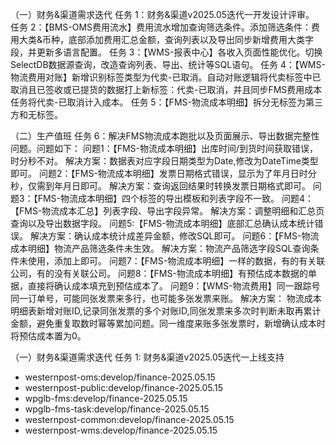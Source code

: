 （一）财务&渠道需求迭代
任务 1：财务&渠道v2025.05迭代一开发设计评审。
任务 2：【BMS-OMS费用流水】费用流水增加查询筛选条件。添加筛选条件：费用大类&币种，底部添加费用汇总金额，查询列表以及导出同步新增费用大类字段，并更新多语言配置。
任务 3：【WMS-报表中心】各收入页面性能优化。切换SelectDB数据源查询，改造查询列表、导出、统计等SQL语句。
任务 4：【WMS-物流费用对账】新增识别标签类型为代卖-已取消。自动对账逻辑将代卖标签中已取消且已签收或已提货的数据打上新标签：代卖-已取消，并且同步FMS费用成本任务将代卖-已取消计入成本。
任务 5：【FMS-物流成本明细】拆分无标签为第三方和无标签。

（二）生产值班
任务 6：解决FMS物流成本跑批以及页面展示、导出数据完整性问题。问题如下：
    问题1：【FMS-物流成本明细】出库时间/到货时间获取错误，时分秒不对。
    解决方案：数据表对应字段日期类型为Date,修改为DateTime类型即可。
    问题2：【FMS-物流成本明细】发票日期格式错误，显示为了年月日时分秒，仅需到年月日即可。 
    解决方案：查询返回结果时转换发票日期格式即可。
    问题3：【FMS-物流成本明细】四个标签的导出模板和列表字段不一致。
    问题4：【FMS-物流成本汇总】列表字段、导出字段异常。
    解决方案：调整明细和汇总页查询以及导出数据字段。
    问题5:【FMS-物流成本明细】底部汇总确认成本统计错误。
    解决方案：确认成本统计成差异金额，修改SQL即可。
    问题6：【FMS-物流成本明细】物流产品筛选条件未生效。
    解决方案：物流产品筛选字段SQL查询条件未使用，添加上即可。
    问题7：【FMS-物流成本明细】一样的数据，有的有关联公司，有的没有关联公司。
    问题8：【FMS-物流成本明细】有预估成本数据的单据，直接将确认成本填充到预估成本了。 
    问题9：【WMS-物流费用】同一跟踪号同一订单号，可能同张发票来多行，也可能多张发票来账。 
    解决方案： 物流成本明细表新增对账ID,记录同张发票的多个对账ID,同张发票来多次时判断未取再累计金额，避免重复取数时幂等累加问题。同一维度来账多张发票时，新增确认成本时将预估成本置为0。

（一）财务&渠道需求迭代
任务 1: 财务&渠道v2025.05迭代一上线支持


- westernpost-oms:develop/finance-2025.05.15
- westernpost-public:develop/finance-2025.05.15
- wpglb-fms:develop/finance-2025.05.15
- wpglb-fms-task:develop/finance-2025.05.15
- westernpost-common:develop/finance-2025.05.15
- westernpost-wms:develop/finance-2025.05.15